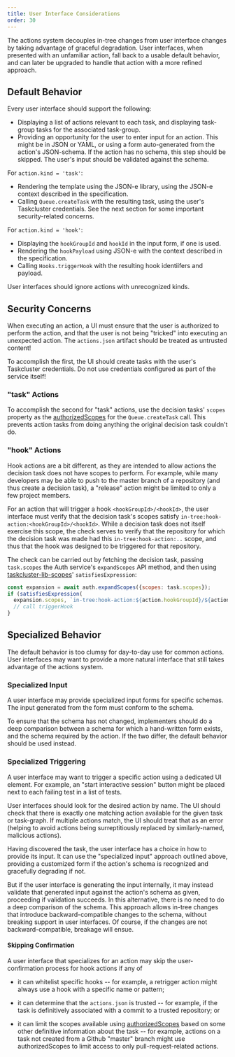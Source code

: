 ```yaml
---
title: User Interface Considerations
order: 30
---
```


The actions system decouples in-tree changes from user interface changes
by taking advantage of graceful degradation. User interfaces, when
presented with an unfamiliar action, fall back to a usable default
behavior, and can later be upgraded to handle that action with a more
refined approach.

Default Behavior
----------------

Every user interface should support the following:

-   Displaying a list of actions relevant to each task, and displaying
    task-group tasks for the associated task-group.
-   Providing an opportunity for the user to enter input for an
    action. This might be in JSON or YAML, or using a form
    auto-generated from the action's JSON-schema. If the action has no
    schema, this step should be skipped. The user's input should be
    validated against the schema.

For `action.kind = 'task'`:

-   Rendering the template using the JSON-e library, using the JSON-e
    context described in the specification.
-   Calling `Queue.createTask` with the resulting task, using the
    user's Taskcluster credentials. See the next section for some
    important security-related concerns.

For `action.kind = 'hook'`:

-   Displaying the `hookGroupId` and `hookId` in the input form,
    if one is used.
-   Rendering the `hookPayload` using JSON-e with the context described
    in the specification.
-   Calling `Hooks.triggerHook` with the resulting hook identiifers
    and payload.

User interfaces should ignore actions with unrecognized kinds.

Security Concerns
-----------------

When executing an action, a UI must ensure that the user is authorized to
perform the action, and that the user is not being "tricked" into executing an
unexpected action. The `actions.json` artifact should be treated as untrusted
content!

To accomplish the first, the UI should create tasks with the user's
Taskcluster credentials. Do not use credentials configured as part of
the service itself!

### "task" Actions

To accomplish the second for "task" actions, use the decision tasks' `scopes`
property as the
[authorizedScopes](/manual/design/apis/hawk/authorized-scopes)
for the `Queue.createTask` call. This prevents action tasks from doing anything
the original decision task couldn't do.

### "hook" Actions

Hook actions are a bit different, as they are intended to allow actions the
decision task does not have scopes to perform. For example, while many
developers may be able to push to the master branch of a repository (and thus
create a decision task), a "release" action might be limited to only a few
project members.

For an action that will trigger a hook `<hookGroupId>/<hookId>`, the user
interface must verify that the decision task's scopes satisfy
`in-tree:hook-action:<hookGroupId>/<hookId>`. While a decision task does not
itself exercise this scope, the check serves to verify that the repository for
which the decision task was made had this `in-tree:hook-action:..` scope, and
thus that the hook was designed to be triggered for that repository.

The check can be carried out by fetching the decision task, passing
`task.scopes` the Auth service's `expandScopes` API method, and then using
[taskcluster-lib-scopes](https://github.com/taskcluster/taskcluster-lib-scopes)'
`satisfiesExpression`:

```javascript
const expansion = await auth.expandScopes({scopes: task.scopes});
if (satisfiesExpression(
  expansion.scopes, `in-tree:hook-action:${action.hookGroupId}/${action.hookId}`)) {
  // call triggerHook
}
```

Specialized Behavior
--------------------

The default behavior is too clumsy for day-to-day use for common
actions. User interfaces may want to provide a more natural interface
that still takes advantage of the actions system.

### Specialized Input

A user interface may provide specialized input forms for specific
schemas. The input generated from the form must conform to the schema.

To ensure that the schema has not changed, implementers should do a deep
comparison between a schema for which a hand-written form exists, and
the schema required by the action. If the two differ, the default
behavior should be used instead.

### Specialized Triggering

A user interface may want to trigger a specific action using a dedicated
UI element. For example, an "start interactive session" button might be
placed next to each failing test in a list of tests.

User interfaces should look for the desired action by name. The UI
should check that there is exactly one matching action available for the
given task or task-graph. If multiple actions match, the UI should treat
that as an error (helping to avoid actions being surreptitiously
replaced by similarly-named, malicious actions).

Having discovered the task, the user interface has a choice in how to
provide its input. It can use the "specialized input" approach outlined
above, providing a customized form if the action's schema is recognized
and gracefully degrading if not.

But if the user interface is generating the input internally, it may
instead validate that generated input against the action's schema as
given, proceeding if validation succeeds. In this alternative, there is
no need to do a deep comparison of the schema. This approach allows
in-tree changes that introduce backward-compatible changes to the
schema, without breaking support in user interfaces. Of course, if the
changes are not backward-compatible, breakage will ensue.

#### Skipping Confirmation

A user interface that specializes for an action may skip the user-confirmation
process for hook actions if any of

* it can whitelist specific hooks -- for example, a retrigger action might
  always use a hook with a specific name or pattern;

* it can determine that the `actions.json` is trusted -- for example, if the
  task is definitively associated with a commit to a trusted repository; or

* it can limit the scopes available using
  [authorizedScopes](/manual/design/apis/hawk/authorized-scopes)
  based on some other definitive information about the task -- for example,
  actions on a task not created from a Github "master" branch might use
  authorizedScopes to limit access to only pull-request-related actions.
